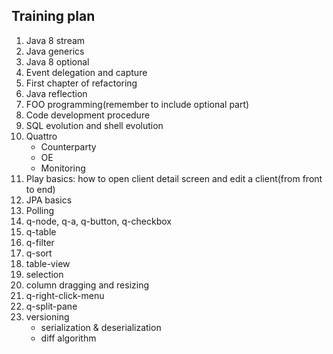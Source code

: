## Training plan

1. Java 8 stream
2. Java generics
3. Java 8 optional
4. Event delegation and capture
5. First chapter of refactoring
5. Java reflection
5. FOO programming(remember to include optional part)
5. Code development procedure
5. SQL evolution and shell evolution
6. Quattro
   - Counterparty
   - OE
   - Monitoring
7. Play basics: how to open client detail screen and edit a client(from front to end)
7. JPA basics
8. Polling
9. q-node, q-a, q-button, q-checkbox
10. q-table
11. q-filter
12. q-sort
13. table-view
14. selection
15. column dragging and resizing
16. q-right-click-menu
17. q-split-pane
18. versioning
    - serialization & deserialization
    - diff algorithm
